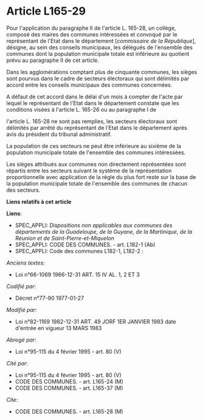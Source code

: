# Article L165-29

Pour l'application du paragraphe II de l'article L. 165-28, un collège, composé des maires des communes intéressées et
convoqué par le représentant de l'Etat dans le département [*commissaire de la République*], désigne, au sein des conseils
municipaux, les délégués de l'ensemble des communes dont la population municipale totale est inférieure au quotient prévu au
paragraphe II de cet article.

Dans les agglomérations comptant plus de cinquante communes, les sièges sont pourvus dans le cadre de secteurs électoraux qui
sont délimités par accord entre les conseils municipaux des communes concernées.

A défaut de cet accord dans le délai d'un mois à compter de l'acte par lequel le représentant de l'Etat dans le département
constate que les conditions visées à l'article L. 165-26 ou au paragraphe I de

l'article L. 165-28 ne sont pas remplies, les secteurs électoraux sont délimités par arrêté du représentant de l'Etat dans le
département après avis du président du tribunal administratif.

La population de ces secteurs ne peut être inférieure au sixième de la population municipale totale de l'ensemble des
communes intéressées.

Les sièges attribués aux communes non directement représentées sont répartis entre les secteurs suivant le système de la
représentation proportionnelle avec application de la règle du plus fort reste sur la base de la population municipale totale
de l'ensemble des communes de chacun des secteurs.

**Liens relatifs à cet article**

**Liens**:

  - SPEC_APPLI: *Dispositions non applicables aux communes des départements de la Guadeloupe, de la Guyane, de la Martinique, de la Réunion et de Saint-Pierre-et-Miquelon*
  - SPEC_APPLI: CODE DES COMMUNES. - art. L182-1 (Ab)
  - SPEC_APPLI: Code des communes L182-1, L182-2 :

_Anciens textes_:

  - Loi n°66-1069 1966-12-31 ART. 15 IV AL. 1, 2 ET 3

_Codifié par_:

  - Décret n°77-90 1977-01-27

_Modifié par_:

  - Loi n°82-1169 1982-12-31 ART. 49 JORF 1ER JANVIER 1983 date d'entrée en vigueur 13 MARS 1983

_Abrogé par_:

  - Loi n°95-115 du 4 février 1995 - art. 80 (V)

_Cité par_:

  - Loi n°95-115 du 4 février 1995 - art. 80 (V)
  - CODE DES COMMUNES. - art. L165-24 (M)
  - CODE DES COMMUNES. - art. L165-37 (M)

_Cite_:

  - CODE DES COMMUNES. - art. L165-28 (M)
